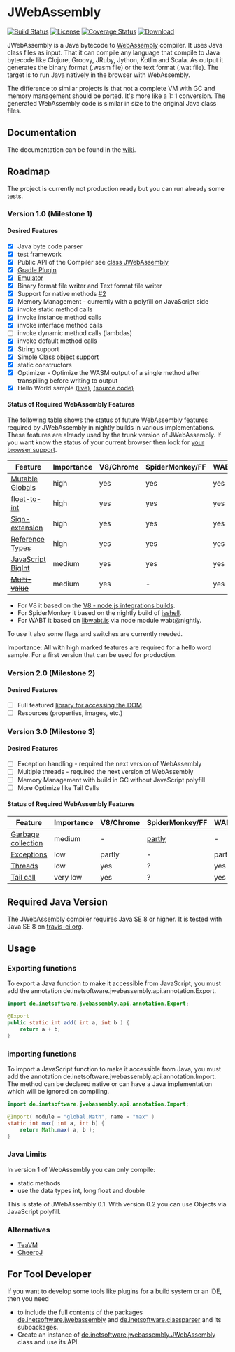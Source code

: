 # JWebAssembly

[![Build Status](https://travis-ci.org/i-net-software/JWebAssembly.svg)](https://travis-ci.org/i-net-software/JWebAssembly)
[![License](https://img.shields.io/github/license/i-net-software/jwebassembly.svg)](https://github.com/i-net-software/jwebassembly/blob/master/LICENSE.txt)
[![Coverage Status](https://coveralls.io/repos/github/i-net-software/JWebAssembly/badge.svg?branch=master)](https://coveralls.io/github/i-net-software/JWebAssembly?branch=master)
[![Download](https://api.bintray.com/packages/i-net-software/OSS/de.inetsoftware.jwebassembly-compiler/images/download.svg)](https://bintray.com/i-net-software/OSS/de.inetsoftware.jwebassembly-compiler/_latestVersion)

JWebAssembly is a Java bytecode to [WebAssembly](http://webassembly.org/) compiler. It uses Java class files as input. That it can compile any language that compile to Java bytecode like Clojure, Groovy, JRuby, Jython, Kotlin and Scala.
As output it generates the binary format (.wasm file) or the text format (.wat file). The target is to run Java natively in the browser with WebAssembly.

The difference to similar projects is that not a complete VM with GC and memory management should be ported. It's more like a 1: 1 conversion. The generated WebAssembly code is similar in size to the original Java class files.

## Documentation
The documentation can be found in the [wiki](https://github.com/i-net-software/JWebAssembly/wiki).

## Roadmap
The project is currently not production ready but you can run already some tests.

### Version 1.0 (Milestone 1)

#### Desired Features

* [x] Java byte code parser
* [x] test framework
* [x] Public API of the Compiler see [class JWebAssembly](src/de/inetsoftware/jwebassembly/JWebAssembly.java)
* [x] [Gradle Plugin](https://github.com/i-net-software/JWebAssembly-Gradle)
* [x] [Emulator](https://github.com/i-net-software/JWebAssembly/wiki/Debugging)
* [x] Binary format file writer and Text format file writer
* [x] Support for native methods [#2](https://github.com/i-net-software/JWebAssembly/issues/2)
* [x] Memory Management - currently with a polyfill on JavaScript side
* [x] invoke static method calls
* [x] invoke instance method calls
* [x] invoke interface method calls
* [ ] invoke dynamic method calls (lambdas)
* [x] invoke default method calls
* [x] String support
* [x] Simple Class object support
* [x] static constructors
* [x] Optimizer - Optimize the WASM output of a single method after transpiling before writing to output
* [x] Hello World sample [(live)](https://i-net-software.github.io/JWebAssembly/samples/HelloWorld/HelloWorld.html), [(source code)](https://github.com/i-net-software/JWebAssembly/blob/master/docs/samples/HelloWorld/HelloWorld.java)

#### Status of Required WebAssembly Features
The following table shows the status of future WebAssembly features required by JWebAssembly in nightly builds in various implementations. These features are already used by the trunk version of JWebAssembly. If you want know the status of your current browser then look for [your browser support](https://wasm-feature-detect.surma.technology/).

| Feature                 | Importance | V8/Chrome | SpiderMonkey/FF | WABT   |
| ----------------------- |----------- | --------- | --------------- | ------ |
| [Mutable Globals][1]    | high       | yes       | yes             | yes    |
| [float-to-int][2]       | high       | yes       | yes             | yes    |
| [Sign-extension][3]     | high       | yes       | yes             | yes    |
| [Reference Types][4]    | high       | yes       | yes             | yes    |
| [JavaScript BigInt][5]  | medium     | yes       | yes             | yes    |
| ~~[Multi-value][6]~~    | medium     | yes       | -               | yes    |

- For V8 it based on the [V8 - node.js integrations builds](https://ci.chromium.org/p/v8/builders/luci.v8.ci/V8%20Linux64%20-%20node.js%20integration).
- For SpiderMonkey it based on the nightly build of [jsshell](https://archive.mozilla.org/pub/firefox/nightly/latest-mozilla-central/).
- For WABT it based on [libwabt.js](https://github.com/WebAssembly/wabt/blob/master/demo/libwabt.js) via node module wabt@nightly.

To use it also some flags and switches are currently needed.

Importance: All with high marked features are required for a hello word sample. For a first version that can be used for production.

### Version 2.0 (Milestone 2)

#### Desired Features

* [ ] Full featured [library for accessing the DOM](https://github.com/i-net-software/JWebAssembly-API/tree/master/src/de/inetsoftware/jwebassembly/web).
* [ ] Resources (properties, images, etc.)

### Version 3.0 (Milestone 3)

#### Desired Features

* [ ] Exception handling - required the next version of WebAssembly
* [ ] Multiple threads - required the next version of WebAssembly
* [ ] Memory Management with build in GC without JavaScript polyfill
* [ ] More Optimize like Tail Calls

#### Status of Required WebAssembly Features

| Feature                 | Importance | V8/Chrome | SpiderMonkey/FF | WABT   |
| ----------------------- |----------- | --------- | --------------- | ------ |
| [Garbage collection][7] | medium     | -         | [partly][11]    | -      |
| [Exceptions][8]         | low        | partly    | -               | partly |
| [Threads][9]            | low        | yes       | ?               | yes    |
| [Tail call][10]         | very low   | yes       | ?               | yes    |

Required Java Version
----
The JWebAssembly compiler requires Java SE 8 or higher. It is tested with Java SE 8 on [travis-ci.org](https://travis-ci.org/i-net-software/jwebassembly).

## Usage

### Exporting functions
To export a Java function to make it accessible from JavaScript, you must add the annotation de.inetsoftware.jwebassembly.api.annotation.Export.

```java
import de.inetsoftware.jwebassembly.api.annotation.Export;

@Export
public static int add( int a, int b ) {
    return a + b;
}
```

### importing functions
To import a JavaScript function to make it accessible from Java, you must add the annotation de.inetsoftware.jwebassembly.api.annotation.Import.
The method can be declared native or can have a Java implementation which will be ignored on compiling.

```java
import de.inetsoftware.jwebassembly.api.annotation.Import;

@Import( module = "global.Math", name = "max" )
static int max( int a, int b) {
    return Math.max( a, b );
}
```


### Java Limits
In version 1 of WebAssembly you can only compile:
* static methods
* use the data types int, long float and double

This is state of JWebAssembly 0.1. With version 0.2 you can use Objects via JavaScript polyfill.

### Alternatives
* [TeaVM](https://github.com/konsoletyper/teavm)
* [CheerpJ](https://www.leaningtech.com/pages/cheerpj.html)

## For Tool Developer

If you want to develop some tools like plugins for a build system or an IDE, then you need
* to include the full contents of the packages [de.inetsoftware.jwebassembly](https://github.com/i-net-software/JWebAssembly/tree/master/src/de/inetsoftware/jwebassembly) and [de.inetsoftware.classparser](https://github.com/i-net-software/JWebAssembly/tree/master/src/de/inetsoftware/classparser) and its subpackages.
* Create an instance of [de.inetsoftware.jwebassembly.JWebAssembly](https://github.com/i-net-software/JWebAssembly/blob/master/src/de/inetsoftware/jwebassembly/JWebAssembly.java) class and use its API.

[1]: https://github.com/WebAssembly/mutable-global
[2]: https://github.com/WebAssembly/nontrapping-float-to-int-conversions
[3]: https://github.com/WebAssembly/sign-extension-ops
[4]: https://github.com/WebAssembly/reference-types
[5]: https://github.com/WebAssembly/JS-BigInt-integration
[6]: https://github.com/WebAssembly/multi-value
[7]: https://github.com/webassembly/gc
[8]: https://github.com/WebAssembly/exception-handling
[9]: https://github.com/WebAssembly/threads
[10]: https://github.com/webassembly/tail-call
[11]: https://github.com/lars-t-hansen/moz-gc-experiments
